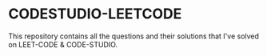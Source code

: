 # CODESTUDIO-LEETCODE
This repository contains all the questions and their solutions that I've solved on LEET-CODE & CODE-STUDIO.
